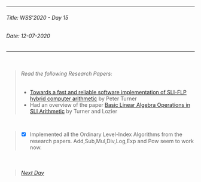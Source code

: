 ----------
###### Title: WSS'2020 - Day 15
###### Date: 12-07-2020
----------
&nbsp;



> ###### Read the following Research Papers: 
> - [Towards a fast and reliable software implementation of SLI-FLP hybrid computer arithmetic](537-127.pdf) by Peter Turner
> - Had an overview of the paper [Basic Linear Algebra Operations in SLI Arithmetic](Basic_Linear_Algebra_Operations_in_SLI_Arithmetic.pdf) by Turner and Lozier

&nbsp;
> - [x] Implemented all the Ordinary Level-Index Algorithms from the research papers. Add,Sub,Mul,Div,Log,Exp and Pow seem to work now.



&nbsp;
> ###### [Next Day](Day16.md)

